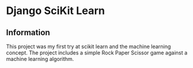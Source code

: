 # Django SciKit Learn

## Information
This project was my first try at scikit learn and the machine learning concept. The project includes a simple Rock Paper Scissor game against a machine learning algorithm.
